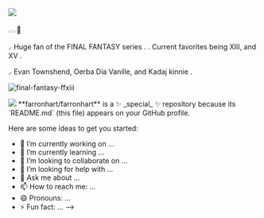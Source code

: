 <img src="http://www.pngall.com/wp-content/uploads/2017/03/Lace-Free-Download-PNG.png"/>



𓂋🪽


⸝ Huge fan of the FINAL FANTASY series . . Current favorites being XIII, and XV .

⸝ Evan Townshend, Oerba Dia Vanille, and Kadaj kinnie .






![final-fantasy-ffxiii](https://github.com/user-attachments/assets/8e60d300-27cc-458d-a189-b415a74ea480)







<img src="http://www.pngall.com/wp-content/uploads/2017/03/Lace-Free-Download-PNG.png"/>
**farronhart/farronhart** is a ✨ _special_ ✨ repository because its `README.md` (this file) appears on your GitHub profile.

Here are some ideas to get you started:

- 🔭 I’m currently working on ...
- 🌱 I’m currently learning ...
- 👯 I’m looking to collaborate on ...
- 🤔 I’m looking for help with ...
- 💬 Ask me about ...
- 📫 How to reach me: ...
- 😄 Pronouns: ...
- ⚡ Fun fact: ...
-->
